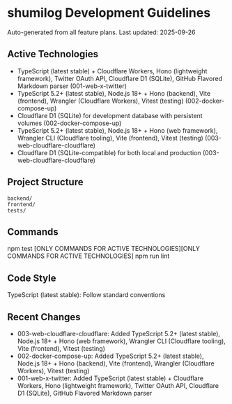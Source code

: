 # shumilog Development Guidelines

Auto-generated from all feature plans. Last updated: 2025-09-26

## Active Technologies
- TypeScript (latest stable) + Cloudflare Workers, Hono (lightweight framework), Twitter OAuth API, Cloudflare D1 (SQLite), GitHub Flavored Markdown parser (001-web-x-twitter)
- TypeScript 5.2+ (latest stable), Node.js 18+ + Hono (backend), Vite (frontend), Wrangler (Cloudflare Workers), Vitest (testing) (002-docker-compose-up)
- Cloudflare D1 (SQLite) for development database with persistent volumes (002-docker-compose-up)
- TypeScript 5.2+ (latest stable), Node.js 18+ + Hono (web framework), Wrangler CLI (Cloudflare tooling), Vite (frontend), Vitest (testing) (003-web-cloudflare-cloudflare)
- Cloudflare D1 (SQLite-compatible) for both local and production (003-web-cloudflare-cloudflare)

## Project Structure
```
backend/
frontend/
tests/
```

## Commands
npm test [ONLY COMMANDS FOR ACTIVE TECHNOLOGIES][ONLY COMMANDS FOR ACTIVE TECHNOLOGIES] npm run lint

## Code Style
TypeScript (latest stable): Follow standard conventions

## Recent Changes
- 003-web-cloudflare-cloudflare: Added TypeScript 5.2+ (latest stable), Node.js 18+ + Hono (web framework), Wrangler CLI (Cloudflare tooling), Vite (frontend), Vitest (testing)
- 002-docker-compose-up: Added TypeScript 5.2+ (latest stable), Node.js 18+ + Hono (backend), Vite (frontend), Wrangler (Cloudflare Workers), Vitest (testing)
- 001-web-x-twitter: Added TypeScript (latest stable) + Cloudflare Workers, Hono (lightweight framework), Twitter OAuth API, Cloudflare D1 (SQLite), GitHub Flavored Markdown parser

<!-- MANUAL ADDITIONS START -->
<!-- MANUAL ADDITIONS END -->
